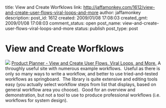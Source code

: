 title: View and Create Worfklows
link: http://jaffamonkey.com/1612/view-and-create-user-flows-viral-loops-and-more
author: jaffamonkey
description: 
post_id: 1612
created: 2009/01/08 17:08:03
created_gmt: 2009/01/08 17:08:03
comment_status: open
post_name: view-and-create-user-flows-viral-loops-and-more
status: publish
post_type: post

# View and Create Worfklows

![](http://productplanner.com/static/images/home/how_step1.png) [Product Planner - View and Create User Flows, Viral Loops, and More.](http://productplanner.com/) A throughly useful site with numerous example workflows.  Useful as there is only so many ways to write a workflow, and better to use tried-and-tested workflows as springboard.  The library is quite extensive and editing tools easy (you actually select workflow steps from list that displays, based on general workflow area you choose).  Good for an overview and demonstration, but not a tool to use to produce professional workflows (i.e. workflows for system design).